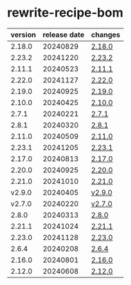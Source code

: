 # rewrite-recipe-bom

| version | release date |            changes             |
|---------|--------------|--------------------------------|
| 2.18.0  | 20240829     | [2.18.0](./2.18.0-20240829.md) |
| 2.23.2  | 20241220     | [2.23.2](./2.23.2-20241220.md) |
| 2.11.1  | 20240523     | [2.11.1](./2.11.1-20240523.md) |
| 2.22.0  | 20241127     | [2.22.0](./2.22.0-20241127.md) |
| 2.19.0  | 20240925     | [2.19.0](./2.19.0-20240925.md) |
| 2.10.0  | 20240425     | [2.10.0](./2.10.0-20240425.md) |
| 2.7.1   | 20240221     | [2.7.1](./2.7.1-20240221.md)   |
| 2.8.1   | 20240320     | [2.8.1](./2.8.1-20240320.md)   |
| 2.11.0  | 20240509     | [2.11.0](./2.11.0-20240509.md) |
| 2.23.1  | 20241205     | [2.23.1](./2.23.1-20241205.md) |
| 2.17.0  | 20240813     | [2.17.0](./2.17.0-20240813.md) |
| 2.20.0  | 20240925     | [2.20.0](./2.20.0-20240925.md) |
| 2.21.0  | 20241010     | [2.21.0](./2.21.0-20241010.md) |
| v2.9.0  | 20240405     | [v2.9.0](./v2.9.0-20240405.md) |
| v2.7.0  | 20240220     | [v2.7.0](./v2.7.0-20240220.md) |
| 2.8.0   | 20240313     | [2.8.0](./2.8.0-20240313.md)   |
| 2.21.1  | 20241024     | [2.21.1](./2.21.1-20241024.md) |
| 2.23.0  | 20241128     | [2.23.0](./2.23.0-20241128.md) |
| 2.6.4   | 20240208     | [2.6.4](./2.6.4-20240208.md)   |
| 2.16.0  | 20240801     | [2.16.0](./2.16.0-20240801.md) |
| 2.12.0  | 20240608     | [2.12.0](./2.12.0-20240608.md) |

